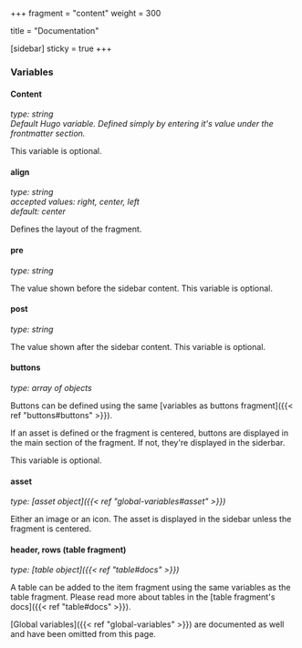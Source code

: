 +++
fragment = "content"
weight = 300

title = "Documentation"

[sidebar]
  sticky = true
+++

### Variables

#### Content
*type: string*  
*Default Hugo variable. Defined simply by entering it's value under the frontmatter section.*

This variable is optional.

#### align
*type: string*  
*accepted values: right, center, left*  
*default: center*

Defines the layout of the fragment.

#### pre
*type: string*

The value shown before the sidebar content. This variable is optional.

#### post
*type: string*

The value shown after the sidebar content. This variable is optional.

#### buttons
*type: array of objects*

Buttons can be defined using the same [variables as buttons fragment]({{< ref "buttons#buttons" >}}).

If an asset is defined or the fragment is centered, buttons are displayed in the main section of the fragment. If not, they're displayed in the siderbar.

This variable is optional.

#### asset
*type: [asset object]({{< ref "global-variables#asset" >}})*

Either an image or an icon. The asset is displayed in the sidebar unless the fragment is centered.

#### header, rows (table fragment)
*type: [table object]({{< ref "table#docs" >}})*

A table can be added to the item fragment using the same variables as the table fragment. Please read more about tables in the [table fragment's docs]({{< ref "table#docs" >}}).

[Global variables]({{< ref "global-variables" >}}) are documented as well and have been omitted from this page.
